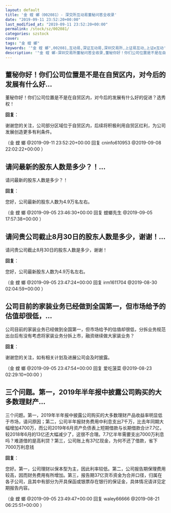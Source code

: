 ```yaml
---
layout: default
title: '金 螳 螂（002081）- 深交所互动易董秘问答全收录'
date: "2019-09-11 23:52:20+00:00"
last_modified_at: "2019-09-11 23:52:20+00:00"
permalink: /stock/sz/002081/
categories: szstock
cover: 
tags: "金 螳 螂"
keywords: '"金 螳 螂",002081,互动易,深证互动易,深圳交易所,上证易互动,上证e互动'
description: '"金 螳 螂-深圳交易所董秘问答全收录,董秘你好！你们公司位置是不是在自贸区内，对今后的发展有什么好的促进？选秀权！"'
---
```


## 董秘你好！你们公司位置是不是在自贸区内，对今后的发展有什么好...

董秘你好！你们公司位置是不是在自贸区内，对今后的发展有什么好的促进？选秀权！

**回复**：

谢谢您的关注，公司部分区域位于自贸区内，后续将积极利用自贸区红利，为公司发展创造更多有利条件。 

（金 螳 螂  @2019-09-11 23:52:20+00:00 回复 cninfo610953  @2019-09-08 22:02:22+00:00 ）

## 请问最新的股东人数是多少？！...

请问最新的股东人数是多少？！

**回复**：

您好，公司最新的股东人数为4.9万名左右。 

（金 螳 螂  @2019-09-05 23:46:30+00:00 回复 螳螂先生  @2019-09-05 17:57:38+00:00 ）

## 请问贵公司截止8月30日的股东人数是多少，谢谢！...

请问贵公司截止8月30日的股东人数是多少，谢谢！

**回复**：

您好，公司最新股东人数为4.9万名左右。 

（金 螳 螂  @2019-09-05 23:47:24+00:00 回复 irm1611704  @2019-08-30 02:04:59+00:00 ）

## 公司目前的家装业务已经做到全国第一，但市场给予的估值却很低，...

公司目前的家装业务已经做到全国第一，但市场给予的估值却很低，分拆业务规范出台后有没有考虑将家装业务分拆上市，融资继续做大家装业务？

**回复**：

谢谢您的关注，如有相关计划及进展公司会及时披露。 

（金 螳 螂  @2019-09-05 23:47:54+00:00 回复 爱吃菠菜  @2019-08-23 02:29:10+00:00 ）

## 三个问题。第一，2019年半年报中披露公司购买的大多数理财产...

三个问题。第一，2019年半年报中披露公司购买的大多数理财产品收益率明显低于市场，请问原因；第二，公司半年报财务费用中利息支出7千万，比去年同期大幅增加4700万，而公司2019年6月资产负债表上短期借款与长期借款合计7.7亿，较2018年6月的13亿还大幅减少了，这很不合理。7.7亿半年需要支出7000万利息吗？难道借的是高利贷？第三，公司账上有37亿现金，为何不还了借款，省下7000万利息钱

**回复**：

您好。第一，公司理财以保本型为主，因此利率较低。第二，公司报告期保理费用较高，因而财务费用有所增加。第三，报告期37亿货币资金为合并口径，归属在各子公司，且其中有部分为开具保函或银票存在银行的保证金，具体情况请详见定期报告内容。 

（金 螳 螂  @2019-09-05 23:49:47+00:00 回复 waley66666  @2019-08-21 06:25:51+00:00 ）

